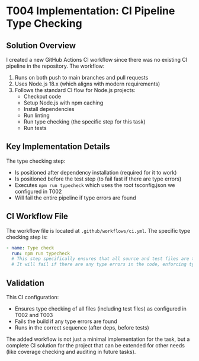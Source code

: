 # T004 Implementation: CI Pipeline Type Checking

## Solution Overview

I created a new GitHub Actions CI workflow since there was no existing CI pipeline in the repository. The workflow:

1. Runs on both push to main branches and pull requests
2. Uses Node.js 18.x (which aligns with modern requirements)
3. Follows the standard CI flow for Node.js projects:
   - Checkout code
   - Setup Node.js with npm caching
   - Install dependencies
   - Run linting
   - Run type checking (the specific step for this task)
   - Run tests

## Key Implementation Details

The type checking step:

- Is positioned after dependency installation (required for it to work)
- Is positioned before the test step (to fail fast if there are type errors)
- Executes `npm run typecheck` which uses the root tsconfig.json we configured in T002
- Will fail the entire pipeline if type errors are found

## CI Workflow File

The workflow file is located at `.github/workflows/ci.yml`. The specific type checking step is:

```yaml
- name: Type check
  run: npm run typecheck
  # This step specifically ensures that all source and test files are type-checked
  # It will fail if there are any type errors in the code, enforcing type safety
```

## Validation

This CI configuration:

- Ensures type checking of all files (including test files) as configured in T002 and T003
- Fails the build if any type errors are found
- Runs in the correct sequence (after deps, before tests)

The added workflow is not just a minimal implementation for the task, but a complete CI solution for the project that can be extended for other needs (like coverage checking and auditing in future tasks).
